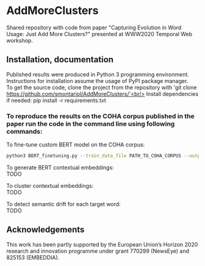 # AddMoreClusters #
Shared repository with code from paper "Capturing Evolution in Word Usage: Just Add More Clusters?" presented at WWW2020 Temporal Web workshop.

## Installation, documentation ##

Published results were produced in Python 3 programming environment. Instructions for installation assume the usage of PyPI package manager.<br/>
To get the source code, clone the project from the repository with 'git clone https://github.com/smontariol/AddMoreClusters/'<br/>
Install dependencies if needed: pip install -r requirements.txt

### To reproduce the results on the COHA corpus published in the paper run the code in the command line using following commands: ###

To fine-tune custom BERT model on the COHA corpus:<br/>
```bash
python3 BERT_finetuning.py --train_data_file PATH_TO_COHA_CORPUS --output_dir PATH_TO_SAVED_MODEL --model_type bert --mlm --do_train --num_train_epochs 5 --per_gpu_train_batch_size 8 --model_name_or_path bert-base-uncased
```
To generate BERT contextual embeddings:<br/>
TODO

To cluster contextual embeddings:<br/>
TODO

To detect semantic drift for each target word:<br/>
TODO

## Acknowledgements
This work has been partly supported by the European Union’s Horizon 2020 research and innovation programme under grant 770299 (NewsEye) and 825153 (EMBEDDIA).



